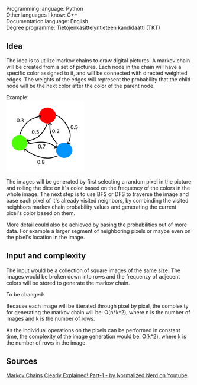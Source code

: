 Programming language: Python  
Other languages I know: C++  
Documentation language: English  
Degree programme: Tietojenkäsittelyntieteen kandidaatti (TKT)  

## Idea  
The idea is to utilize markov chains to draw digital pictures. 
A markov chain will be created from a set of pictures. Each node in the chain will have a specific color assigned to it, and will be connected with directed weighted edges.
The weights of the edges will represent the probability that the child node will be the next color after the color of the parent node.  

Example:  
![A markov chain with red, green and blue nodes](m_chain_example.png)  

The images will be generated by first selecting a random pixel in the picture and rolling the dice on it's color based on the frequency of the colors in the whole image. The next step is to use BFS or DFS to traverse the image and base each pixel of it's already visited neighbors, by combinding the visited neighbors markov chain probability values and generating the current pixel's color based on them.  

More detail could also be achieved by basing the probabilities out of more data. For example a larger segment of neighboring pixels or maybe even on the pixel's location in the image.

## Input and complexity
The input would be a collection of square images of the same size. The images would be broken down into rows and the frequenzy of adjecent colors will be stored to generate the markov chain.  

To be changed:  

Because each image will be itterated through pixel by pixel, the complexity for generating the markov chain will be: O(n*k^2), where n is the number of images and k is the number of rows.

As the individual operations on the pixels can be performed in constant time, the complexity of the image generation would be: O(k^2), where k is the number of rows in the image.

## Sources  
[Markov Chains Clearly Explained! Part-1 - by Normalized Nerd on Youtube](https://www.youtube.com/watch?v=i3AkTO9HLXo&feature=share&si=ELPmzJkDCLju2KnD5oyZMQ)  
 
